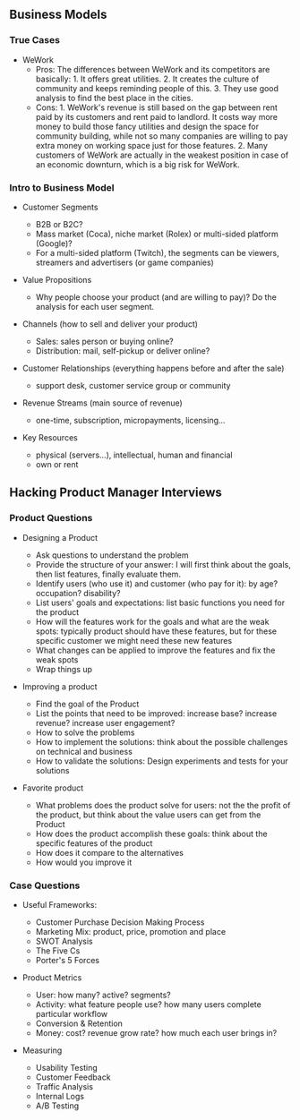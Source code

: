 ## Business Models

### True Cases
* WeWork
  * Pros: The differences between WeWork and its competitors are basically: 1. It offers great utilities. 2. It creates the culture of community and keeps reminding people of this. 3. They use good analysis to find the best place in the cities.
  * Cons: 1. WeWork's revenue is still based on the gap between rent paid by its customers and rent paid to landlord. It costs way more money to build those fancy utilities and design the space for community building, while not so many companies are willing to pay extra money on working space just for those features. 2. Many customers of WeWork are actually in the weakest position in case of an economic downturn, which is a big risk for WeWork.

### Intro to Business Model
* Customer Segments
  * B2B or B2C?
  * Mass market (Coca), niche market (Rolex) or multi-sided platform (Google)?
  * For a multi-sided platform (Twitch), the segments can be viewers, streamers and advertisers (or game companies)

* Value Propositions
  * Why people choose your product (and are willing to pay)? Do the analysis for each user segment.

* Channels (how to sell and deliver your product)
  * Sales: sales person or buying online?
  * Distribution: mail, self-pickup or deliver online?

* Customer Relationships (everything happens before and after the sale)
  * support desk, customer service group or community

* Revenue Streams (main source of revenue)
  * one-time, subscription, micropayments, licensing...

* Key Resources
  * physical (servers...), intellectual, human and financial
  * own or rent


## Hacking Product Manager Interviews

### Product Questions

* Designing a Product
  * Ask questions to understand the problem
  * Provide the structure of your answer: I will first think about the goals, then list features, finally evaluate them.
  * Identify users (who use it) and customer (who pay for it): by age? occupation? disability?
  * List users' goals and expectations: list basic functions you need for the product
  * How will the features work for the goals and what are the weak spots: typically product should have these features, but for these specific customer we might need these new features
  * What changes can be applied to improve the features and fix the weak spots
  * Wrap things up

* Improving a product
  * Find the goal of the Product
  * List the points that need to be improved: increase base? increase revenue? increase user engagement?
  * How to solve the problems
  * How to implement the solutions: think about the possible challenges on technical and business
  * How to validate the solutions: Design experiments and tests for your solutions

* Favorite product
  * What problems does the product solve for users: not the the profit of the product, but think about the value users can get from the Product
  * How does the product accomplish these goals: think about the specific features of the product
  * How does it compare to the alternatives
  * How would you improve it

### Case Questions
* Useful Frameworks:
  * Customer Purchase Decision Making Process
  * Marketing Mix: product, price, promotion and place
  * SWOT Analysis
  * The Five Cs
  * Porter's 5 Forces

* Product Metrics
  * User: how many? active? segments?
  * Activity: what feature people use? how many users complete particular workflow
  * Conversion & Retention
  * Money: cost? revenue grow rate? how much each user brings in?

* Measuring
  * Usability Testing
  * Customer Feedback
  * Traffic Analysis
  * Internal Logs
  * A/B Testing
